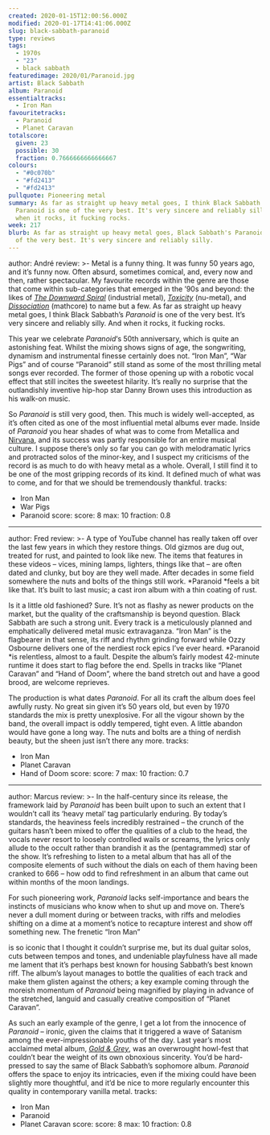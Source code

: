```yaml
---
created: 2020-01-15T12:00:56.000Z
modified: 2020-01-17T14:41:06.000Z
slug: black-sabbath-paranoid
type: reviews
tags:
  - 1970s
  - "23"
  - black sabbath
featuredimage: 2020/01/Paranoid.jpg
artist: Black Sabbath
album: Paranoid
essentialtracks:
  - Iron Man
favouritetracks:
  - Paranoid
  - Planet Caravan
totalscore:
  given: 23
  possible: 30
  fraction: 0.7666666666666667
colours:
  - "#0c070b"
  - "#fd2413"
  - "#fd2413"
pullquote: Pioneering metal
summary: As far as straight up heavy metal goes, I think Black Sabbath's
  Paranoid is one of the very best. It's very sincere and reliably silly. And
  when it rocks, it fucking rocks.
week: 217
blurb: As far as straight up heavy metal goes, Black Sabbath's Paranoid is one
  of the very best. It's very sincere and reliably silly.
---
```

author: André
review: >-
  Metal is a funny thing. It was funny 50 years ago, and it’s funny now. Often
  absurd, sometimes comical, and, every now and then, rather spectacular. My
  favourite records within the genre are those that come within sub-categories
  that emerged in the ’90s and beyond: the likes of *[The Downward
  Spiral](<https://audioxide.com/reviews/nine-inch-nails-the-downward-spiral/>)*
  (industrial metal),
  [*Toxicity*](<https://audioxide.com/reviews/system-of-a-down-toxicity/>)
  (nu-metal), and
  [*Dissociation*](<https://audioxide.com/reviews/the-dillinger-escape-plan-dissociation/>)
  (mathcore) to name but a few. As far as straight up heavy metal goes, I think
  Black Sabbath’s *Paranoid* is one of the very best. It’s very sincere and
  reliably silly. And when it rocks, it fucking rocks.


  This year we celebrate *Paranoid*‘s 50th anniversary, which is quite an astonishing feat. Whilst the mixing shows signs of age, the songwriting, dynamism and instrumental finesse certainly does not. “Iron Man”, “War Pigs” and of course “Paranoid” still stand as some of the most thrilling metal songs ever recorded. The former of those opening up with a robotic vocal effect that still incites the sweetest hilarity. It’s really no surprise that the outlandishly inventive hip-hop star Danny Brown uses this introduction as his walk-on music.


  So *Paranoid* is still very good, then. This much is widely well-accepted, as it’s often cited as one of the most influential metal albums ever made. Inside of *Paranoid* you hear shades of what was to come from Metallica and [Nirvana](<https://audioxide.com/reviews/nirvana-in-utero/>), and its success was partly responsible for an entire musical culture. I suppose there’s only so far you can go with melodramatic lyrics and protracted solos of the minor-key, and I suspect my criticisms of the record is as much to do with heavy metal as a whole. Overall, I still find it to be one of the most gripping records of its kind. It defined much of what was to come, and for that we should be tremendously thankful.
tracks:
  - Iron Man
  - ­­War Pigs
  - ­­Paranoid
score:
  score: 8
  max: 10
  fraction: 0.8
---
author: Fred
review: >-
  A type of YouTube channel has really taken off over the last few years in
  which they restore things. Old gizmos are dug out, treated for rust, and
  painted to look like new. The items that features in these videos – vices,
  mining lamps, lighters, things like that – are often dated and clunky, but boy
  are they well made. After decades in some field somewhere the nuts and bolts
  of the things still work. *Paranoid *feels a bit like that. It’s built to last
  music; a cast iron album with a thin coating of rust.

  Is it a little old fashioned? Sure. It’s not as flashy as newer products on the market, but the quality of the craftsmanship is beyond question. Black Sabbath are such a strong unit. Every track is a meticulously planned and emphatically delivered metal music extravaganza. “Iron Man” is the flagbearer in that sense, its riff and rhythm grinding forward while Ozzy Osbourne delivers one of the nerdiest rock epics I’ve ever heard. *Paranoid *is relentless, almost to a fault. Despite the album’s fairly modest 42-minute runtime it does start to flag before the end. Spells in tracks like “Planet Caravan” and “Hand of Doom”, where the band stretch out and have a good brood, are welcome reprieves.

  The production is what dates *Paranoid*. For all its craft the album does feel awfully rusty. No great sin given it’s 50 years old, but even by 1970 standards the mix is pretty unexplosive. For all the vigour shown by the band, the overall impact is oddly tempered, tight even. A little abandon would have gone a long way. The nuts and bolts are a thing of nerdish beauty, but the sheen just isn’t there any more.
tracks:
  - Iron Man
  - ­­Planet Caravan
  - ­­Hand of Doom
score:
  score: 7
  max: 10
  fraction: 0.7
---
author: Marcus
review: >-
  In the half-century since its release, the framework laid by *Paranoid* has
  been built upon to such an extent that I wouldn’t call its ‘heavy metal’ tag
  particularly enduring. By today’s standards, the heaviness feels incredibly
  restrained – the crunch of the guitars hasn’t been mixed to offer the
  qualities of a club to the head, the vocals never resort to loosely controlled
  wails or screams, the lyrics only allude to the occult rather than brandish it
  as the (pentagrammed) star of the show. It’s refreshing to listen to a metal
  album that has all of the composite elements of such without the dials on each
  of them having been cranked to 666 – how odd to find refreshment in an album
  that came out within months of the moon landings.


  For such pioneering work, *Paranoid* lacks self-importance and bears the instincts of musicians who know when to shut up and move on. There’s never a dull moment during or between tracks, with riffs and melodies shifting on a dime at a moment’s notice to recapture interest and show off something new. The frenetic “Iron Man”


  is so iconic that I thought it couldn’t surprise me, but its dual guitar solos, cuts between tempos and tones, and undeniable playfulness have all made me lament that it’s perhaps best known for housing Sabbath’s best known riff. The album’s layout manages to bottle the qualities of each track and make them glisten against the others; a key example coming through the moreish momentum of *Paranoid* being magnified by playing in advance of the stretched, languid and casually creative composition of “Planet Caravan”.


  As such an early example of the genre, I get a lot from the innocence of *Paranoid* – ironic, given the claims that it triggered a wave of Satanism among the ever-impressionable youths of the day. Last year’s most acclaimed metal album, [*Gold & Grey*](<https://audioxide.com/reviews/baroness-gold-and-grey/>), was an overwrought howl-fest that couldn’t bear the weight of its own obnoxious sincerity. You’d be hard-pressed to say the same of Black Sabbath’s sophomore album. *Paranoid* offers the space to enjoy its intricacies, even if the mixing could have been slightly more thoughtful, and it’d be nice to more regularly encounter this quality in contemporary vanilla metal.
tracks:
  - Iron Man
  - ­­Paranoid
  - ­­Planet Caravan
score:
  score: 8
  max: 10
  fraction: 0.8

